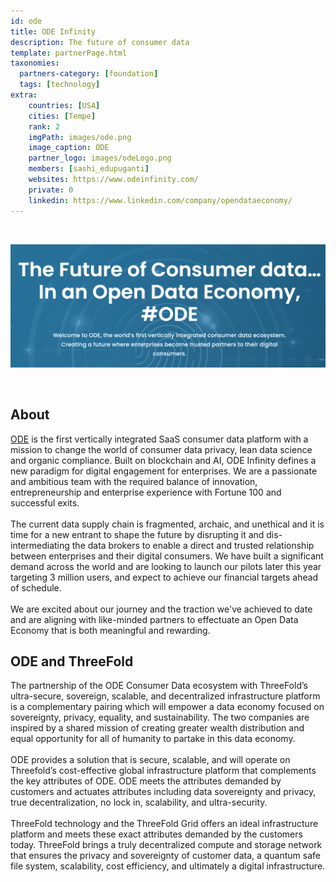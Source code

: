 ```yaml
---
id: ode
title: ODE Infinity
description: The future of consumer data
template: partnerPage.html
taxonomies:
  partners-category: [foundation]
  tags: [technology]
extra:
    countries: [USA]
    cities: [Tempe]
    rank: 2
    imgPath: images/ode.png
    image_caption: ODE
    partner_logo: images/odeLogo.png
    members: [sashi_edupuganti]
    websites: https://www.odeinfinity.com/
    private: 0
    linkedin: https://www.linkedin.com/company/opendataeconomy/
---
```


<br/>

![ode](/images/ode2.png)

<br/>

## About

[ODE](https://odeinfinity.com) is the first vertically integrated SaaS consumer data platform with a mission to change the world of consumer data privacy, lean data science and organic compliance. Built on blockchain and AI, ODE Infinity defines a new paradigm for digital engagement for enterprises. We are a passionate and ambitious team with the required balance of innovation, entrepreneurship and enterprise experience with Fortune 100 and successful exits. 
<br/>
<br/>
The current data supply chain is fragmented, archaic, and unethical and it is time for a new entrant to shape the future by disrupting it and dis-intermediating the data brokers to enable a direct and trusted relationship between enterprises and their digital consumers. We have built a significant demand across the world and are looking to launch our pilots later this year targeting 3 million users, and expect to achieve our financial targets ahead of schedule. 
<br/>
<br/>
We are excited about our journey and the traction we've achieved to date and are aligning with like-minded partners to effectuate an Open Data Economy that is both meaningful and rewarding.

## ODE and ThreeFold 

The partnership of the ODE Consumer Data ecosystem with ThreeFold’s ultra-secure, sovereign, scalable, and decentralized infrastructure platform is a complementary pairing which will empower a data economy focused on sovereignty, privacy, equality, and sustainability. The two companies are inspired by a shared mission of creating greater wealth distribution and equal opportunity for all of humanity to partake in this data economy.
<br/>
<br/>
ODE provides a solution that is secure, scalable, and will operate on Threefold’s cost-effective global infrastructure platform that complements the key attributes of ODE.  ODE  meets the attributes demanded by customers and actuates attributes including data sovereignty and privacy, true decentralization, no lock in, scalability, and ultra-security.
<br/>
<br/>
ThreeFold technology and the ThreeFold Grid offers an ideal infrastructure platform and meets these exact attributes demanded by the customers today. ThreeFold brings a truly decentralized compute and storage network that ensures the privacy and sovereignty of customer data, a quantum safe file system, scalability, cost efficiency, and ultimately a digital infrastructure.
